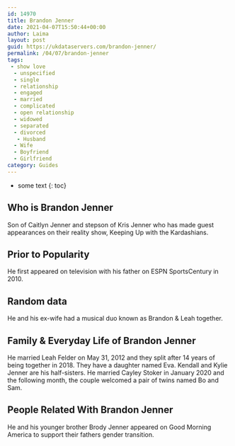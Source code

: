 ```yaml
---
id: 14970
title: Brandon Jenner
date: 2021-04-07T15:50:44+00:00
author: Laima
layout: post
guid: https://ukdataservers.com/brandon-jenner/
permalink: /04/07/brandon-jenner
tags:
 - show love
  - unspecified
  - single
  - relationship
  - engaged
  - married
  - complicated
  - open relationship
  - widowed
  - separated
  - divorced
   - Husband
  - Wife
  - Boyfriend
  - Girlfriend
category: Guides
---
```


* some text
{: toc}


## Who is Brandon Jenner
                  
                  
                  
Son of Caitlyn Jenner and stepson of Kris Jenner who has made guest appearances on their reality show, Keeping Up with the Kardashians.
                  
              
            
              
            
                
                
                
## Prior to Popularity
                  
                  
                  
He first appeared on television with his father on ESPN SportsCentury in 2010.
                  
              
            
              
            
                
                
                
## Random data
                  
                  
                  
He and his ex-wife had a musical duo known as Brandon & Leah together.
                  
              
            
              
            
                
                
                
## Family & Everyday Life of Brandon Jenner
                  
                  
                  
He married Leah Felder on May 31, 2012 and they split after 14 years of being together in 2018. They have a daughter named Eva. Kendall and Kylie Jenner are his half-sisters. He married Cayley Stoker in January 2020 and the following month, the couple welcomed a pair of twins named Bo and Sam. 
                  
              
            
              
            
                
                
                
## People Related With Brandon Jenner
                  
                  
                  
He and his younger brother Brody Jenner appeared on Good Morning America to support their fathers gender transition.
                  
              
            
              
            
                
              
            
              
              
            
            
              
            
          
          
          